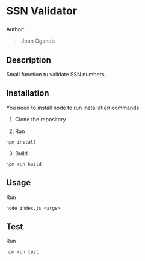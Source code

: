 # SSN Validator
### 
Author: 
> Joan Ogando 

## Description
Small function tu validate SSN numbers.

## Installation 

You need to install node to run installation commands 

1. Clone the repository

2. Run 
```
npm install
```

3. Build
```
npm run build
```

## Usage

Run
```
node index.js <args>
```

## Test

Run
```
npm run test
```